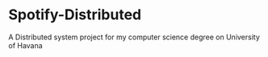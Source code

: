 # Spotify-Distributed
A Distributed system project for my computer science degree on University of Havana
